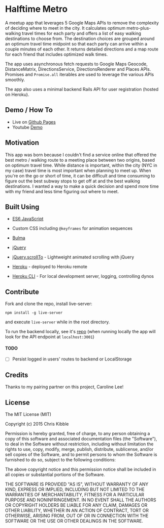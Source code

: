 # Halftime Metro

A meetup app that leverages 5 Google Maps APIs to remove the complexity of deciding where to meet in the city. It calculates optimum metro-plus-walking travel times for each party and offers a list of easy walking destinations to choose from. The destination choices are grouped around an optimum travel time midpoint so that each party can arrive within a couple minutes of each other. It returns detailed directions and a map route for each friend that includes optimized walk times.

The app uses asynchronous fetch requests to Google Maps Geocode, DistanceMatrix, DirectionsService, DirectionsRenderer and Places APIs. Promises and `Promise.all` iterables are used to leverage the various APIs smoothly.

The app also uses a minimal backend Rails API for user registration (hosted on Heroku). 

## Demo / How To
* Live on [Github Pages](https://jaf7.github.io/halftime_metro/)
* Youtube [Demo](https://youtu.be/DK8PVKX0Dq8)

## Motivation
This app was born because I couldn't find a service online that offered the best metro / walking route to a meeting place between two origins, based on optimum travel time. While distance is important, within the city (NYC in my case) travel time is most important when planning to meet up. When you're on the go or short of time, it can be difficult and time consuming to figure out the best subway stops to get off at and the best walking destinations. I wanted a way to make a quick decision and spend more time with my friend and less time figuring out where to meet.

## Built Using

* [ES6 JavaScript](http://es6-features.org/)
* Custom CSS including `@keyframes` for animation sequences
* [Bulma](https://bulma.io/)
* [jQuery](https://jquery.com/)

* [jQuery.scrollTo](https://github.com/flesler/jquery.scrollTo) - Lightweight animated scrolling with jQuery
* [Heroku](https://devcenter.heroku.com/) - deployed to Heroku remote
* [Heroku CLI](https://devcenter.heroku.com/articles/heroku-cli) - For local development server, logging, controlling dynos

## Contribute
Fork and clone the repo, install live-server:
```
npm install -g live-server
```
and execute `live-server` while in the root directory. 

To run the backend locally, see it's [repo]() (when running locally the app will look for the API endpoint at `localhost:3001`)

#### TODO

  - [ ] Persist logged in users' routes to backend or LocalStorage

## Credits
Thanks to my pairing partner on this project, Caroline Lee!

## License
 
The MIT License (MIT)

Copyright (c) 2015 Chris Kibble

Permission is hereby granted, free of charge, to any person obtaining a copy of this software and associated documentation files (the "Software"), to deal in the Software without restriction, including without limitation the rights to use, copy, modify, merge, publish, distribute, sublicense, and/or sell copies of the Software, and to permit persons to whom the Software is furnished to do so, subject to the following conditions:

The above copyright notice and this permission notice shall be included in all copies or substantial portions of the Software.

THE SOFTWARE IS PROVIDED "AS IS", WITHOUT WARRANTY OF ANY KIND, EXPRESS OR IMPLIED, INCLUDING BUT NOT LIMITED TO THE WARRANTIES OF MERCHANTABILITY, FITNESS FOR A PARTICULAR PURPOSE AND NONINFRINGEMENT. IN NO EVENT SHALL THE AUTHORS OR COPYRIGHT HOLDERS BE LIABLE FOR ANY CLAIM, DAMAGES OR OTHER LIABILITY, WHETHER IN AN ACTION OF CONTRACT, TORT OR OTHERWISE, ARISING FROM, OUT OF OR IN CONNECTION WITH THE SOFTWARE OR THE USE OR OTHER DEALINGS IN THE SOFTWARE.